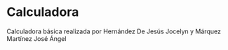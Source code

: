 # Calculadora

Calculadora básica realizada por Hernández De Jesús Jocelyn y Márquez Martínez José Ángel
